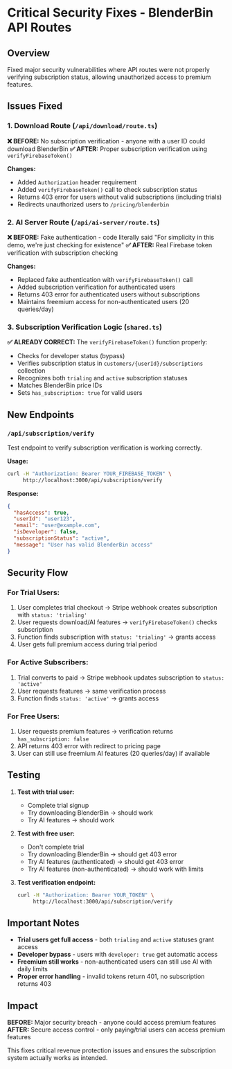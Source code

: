 # Critical Security Fixes - BlenderBin API Routes

## Overview
Fixed major security vulnerabilities where API routes were not properly verifying subscription status, allowing unauthorized access to premium features.

## Issues Fixed

### 1. Download Route (`/api/download/route.ts`)
**❌ BEFORE:** No subscription verification - anyone with a user ID could download BlenderBin
**✅ AFTER:** Proper subscription verification using `verifyFirebaseToken()` 

**Changes:**
- Added `Authorization` header requirement
- Added `verifyFirebaseToken()` call to check subscription status
- Returns 403 error for users without valid subscriptions (including trials)
- Redirects unauthorized users to `/pricing/blenderbin`

### 2. AI Server Route (`/api/ai-server/route.ts`)
**❌ BEFORE:** Fake authentication - code literally said "For simplicity in this demo, we're just checking for existence"
**✅ AFTER:** Real Firebase token verification with subscription checking

**Changes:**
- Replaced fake authentication with `verifyFirebaseToken()` call
- Added subscription verification for authenticated users
- Returns 403 error for authenticated users without subscriptions
- Maintains freemium access for non-authenticated users (20 queries/day)

### 3. Subscription Verification Logic (`shared.ts`)
**✅ ALREADY CORRECT:** The `verifyFirebaseToken()` function properly:
- Checks for developer status (bypass)
- Verifies subscription status in `customers/{userId}/subscriptions` collection
- Recognizes both `trialing` and `active` subscription statuses
- Matches BlenderBin price IDs
- Sets `has_subscription: true` for valid users

## New Endpoints

### `/api/subscription/verify`
Test endpoint to verify subscription verification is working correctly.

**Usage:**
```bash
curl -H "Authorization: Bearer YOUR_FIREBASE_TOKEN" \
     http://localhost:3000/api/subscription/verify
```

**Response:**
```json
{
  "hasAccess": true,
  "userId": "user123",
  "email": "user@example.com",
  "isDeveloper": false,
  "subscriptionStatus": "active",
  "message": "User has valid BlenderBin access"
}
```

## Security Flow

### For Trial Users:
1. User completes trial checkout → Stripe webhook creates subscription with `status: 'trialing'`
2. User requests download/AI features → `verifyFirebaseToken()` checks subscription
3. Function finds subscription with `status: 'trialing'` → grants access
4. User gets full premium access during trial period

### For Active Subscribers:
1. Trial converts to paid → Stripe webhook updates subscription to `status: 'active'`
2. User requests features → same verification process
3. Function finds `status: 'active'` → grants access

### For Free Users:
1. User requests premium features → verification returns `has_subscription: false`
2. API returns 403 error with redirect to pricing page
3. User can still use freemium AI features (20 queries/day) if available

## Testing

1. **Test with trial user:**
   - Complete trial signup
   - Try downloading BlenderBin → should work
   - Try AI features → should work

2. **Test with free user:**
   - Don't complete trial
   - Try downloading BlenderBin → should get 403 error
   - Try AI features (authenticated) → should get 403 error
   - Try AI features (non-authenticated) → should work with limits

3. **Test verification endpoint:**
   ```bash
   curl -H "Authorization: Bearer YOUR_TOKEN" \
        http://localhost:3000/api/subscription/verify
   ```

## Important Notes

- **Trial users get full access** - both `trialing` and `active` statuses grant access
- **Developer bypass** - users with `developer: true` get automatic access
- **Freemium still works** - non-authenticated users can still use AI with daily limits
- **Proper error handling** - invalid tokens return 401, no subscription returns 403

## Impact

**BEFORE:** Major security breach - anyone could access premium features
**AFTER:** Secure access control - only paying/trial users can access premium features

This fixes critical revenue protection issues and ensures the subscription system actually works as intended. 